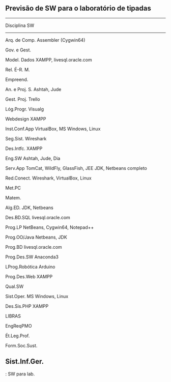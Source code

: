 ## Previsão de SW para o laboratório de tipadas

-------------------------------------------------------------------------------
Disciplina       SW
-------------    ----------------------------------------------------------------
Arq. de Comp.    Assembler (Cygwin64)

Gov. e Gest.

Model. Dados     XAMPP, livesql.oracle.com

Rel. É-R. M.

Empreend.

An. e Proj. S.   Ashtah, Jude

Gest. Proj.      Trello

Lóg.Progr.       Visualg

Webdesign        XAMPP

Inst.Conf.App    VirtualBox, MS Windows, Linux

Seg.Sist.        Wireshark

Des.Intfc.       XAMPP

Eng.SW           Ashtah, Jude, Dia

Serv.App         TomCat, WildFly, GlassFish, JEE JDK, Netbeans completo

Red.Conect.      Wireshark, VirtualBox, Linux

Met.PC

Matem.

Alg.ED.          JDK, Netbeans

Des.BD.SQL       livesql.oracle.com

Prog.LP          NetBeans, Cygwin64, Notepad++

Prog.OO/Java     Netbeans, JDK

Prog.BD          livesql.oracle.com

Prog.Des.SW      Anaconda3

LProg.Robótica   Arduino

Prog.Des.Web     XAMPP

Qual.SW

Sist.Oper.       MS Windows, Linux

Des.Sis.PHP      XAMPP

LIBRAS

EngReqPMO

Ét.Leg.Prof.

Form.Soc.Sust.

Sist.Inf.Ger.
-------------------------------------------------------------------------------
: SW para lab.
